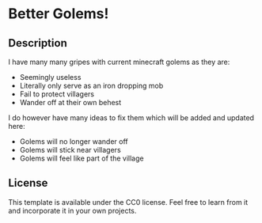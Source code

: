 # Better Golems!

## Description

I have many many gripes with current minecraft golems as they are:
- Seemingly useless
- Literally only serve as an iron dropping mob
- Fail to protect villagers
- Wander off at their own behest

I do however have many ideas to fix them which will be added and updated here:
- Golems will no longer wander off
- Golems will stick near villagers
- Golems will feel like part of the village

## License

This template is available under the CC0 license. Feel free to learn from it and incorporate it in your own projects.
